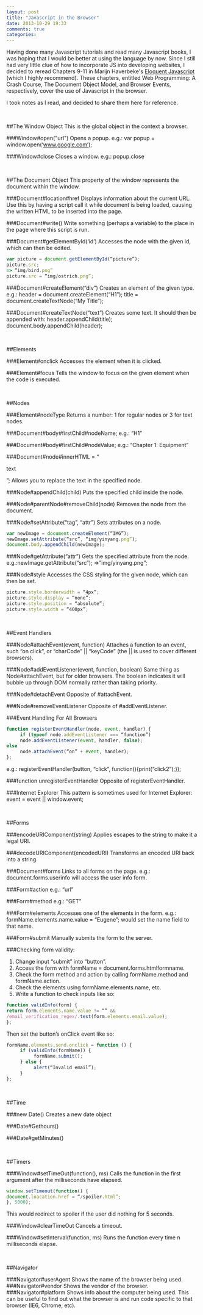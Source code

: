 ```yaml
---
layout: post
title: "Javascript in the Browser"
date: 2013-10-29 19:33
comments: true
categories: 
---
```


Having done many Javascript tutorials and read many Javascript books, I was hoping that I would be better at using the language by now. Since I still had very little clue of how to incorporate JS into developing websites, I decided to reread Chapters 9-11 in Marijn Haverbeke's [Eloquent Javascript](http://www.amazon.com/Eloquent-JavaScript-Modern-Introduction-Programming/dp/1593272820/ref=sr_1_1?ie=UTF8&qid=1383098181&sr=8-1&keywords=eloquent+javascript) (which I highly recommend). These chapters, entitled Web Programming: A Crash Course, The Document Object Model, and Browser Events, respectively, cover the use of Javascript in the browser.

I took notes as I read, and decided to share them here for reference.

<br />

##The Window Object
This is the global object in the context a browser.

###Window#open("url")
Opens a popup. 
e.g.: var popup = window.open(‘www.google.com’);

###Window#close
Closes a window.
e.g.: popup.close

<br />

##The Document Object
This property of the window represents the document within the window.

###Document#location#href
Displays information about the current URL. Use this by having a script call it while document is being loaded, causing the written HTML to be inserted into the page.

###Document#write() 
Write something (perhaps a variable) to the place in the page where this script is run.

###Document#getElementById(‘id’)
Accesses the node with the given id, which can then be edited.

```javascript example
var picture = document.getElementById(“picture”);
picture.src;
=> “img/bird.png”
picture.src = “img/ostrich.png”;
```

###Document#createElement(“div”)
Creates an element of the given type.
e.g.: header = document.createElement(“H1”);
title = document.createTextNode(“My Title”);

###Document#createTextNode(“text”)
Creates some text. It should then be appended with:
header.appendChild(title);
document.body.appendChild(header);


<br />

##Elements


###Element#onclick
Accesses the element when it is clicked.

###Element#focus
Tells the window to focus on the given element when the code is executed.


<br />

##Nodes


###Element#nodeType
Returns a number: 1 for regular nodes or 3 for text nodes.

###Document#body#firstChild#nodeName; 
e.g.: “H1”

###Document#body#firstChild#nodeValue; 
e.g.: “Chapter 1: Equipment”

###Document#node#innerHTML = “<p>text</p>”;
Allows you to replace the text in the specified node.

###Node#appendChild(child)
Puts the specified child inside the node.

###Node#parentNode#removeChild(node)
Removes the node from the document.

###Node#setAttribute(“tag”, “attr”)
Sets attributes on a node.

```javascript example
var newImage = document.createElement(“IMG”);
newImage.setAttribute(“src”, “img/yinyang.png”);
document.body.appendChild(newImage);
```

###Node#getAttribute(“attr”)
Gets the specified attribute from the node.
e.g.:newImage.getAttribute(“src”);
=>”img/yinyang.png”;

###Node#style
Accesses the CSS styling for the given node, which can then be set.

```javascript example
picture.style.borderwidth = “4px”;
picture.style.display = “none”;
picture.style.position = “absolute”;
picture.style.width = “400px”;
```

<br />

##Event Handlers

###Node#attachEvent(event, function)
Attaches a function to an event, such “on click”, or “charCode” || “keyCode” (the || is used to cover different browsers).

###Node#addEventListener(event, function, boolean)
Same thing as Node#attachEvent, but for older browsers. The boolean indicates it will bubble up through DOM normally rather than taking priority.

###Node#detachEvent
Opposite of #attachEvent.


###Node#removeEventListener
Opposite of #addEventListener.


###Event Handling For All Browsers

```javascript example
function registerEventHandler(node, event, handler) {
     if (typeof node.addEventListener === “function”)
     node.addEventListener(event, handler, false);
else 
     node.attachEvent(“on” + event, handler);
};
```

e.g.: registerEventHandler(button, “click”, function(){print(“click2”);});

###function unregisterEventHandler
Opposite of registerEventHandler.

###Internet Explorer
This pattern is sometimes used for Internet Explorer:
event = event || window.event;




<br />

##Forms

###encodeURIComponent(string)
Applies escapes to the string to make it a legal URI.

###decodeURIComponent(encodedURI)
Transforms an encoded URI back into a string.

###Document#forms
Links to all forms on the page. 
e.g.: document.forms.userinfo will access the user info form.

###Form#action
e.g.: “url”

###Form#method
e.g.: “GET”

###Form#elements
Accesses one of the elements in the form. 
e.g.: formName.elements.name.value = “Eugene”; would set the name field to that name.

###Form#submit
Manually submits the form to the server.

###Checking form validity: 
  1. Change input “submit” into “button”.
  2. Access the form with formName = document.forms.htmlformname.
  3. Check the form method and action by calling formName.method and formName.action.
  4. Check the elements using formName.elements.name, etc.
  5. Write a function to check inputs like so:

```javascript example
function validInfo(form) {
return form.elements.name.value != “” &&
/email_verification_regex/.test(form.elements.email.value);
};
```

  Then set the button’s onClick event like so:

```javascript example
formName.elements.send.onclick = function () {
     if (validInfo(formName)) {
          formName.submit();
     } else {
          alert(“Invalid email”);
     }
};
```

<br />

##Time


###new Date()
Creates a new date object

###Date#Gethours()
<br />

###Date#getMinutes()





<br />

##Timers

###Window\#setTimeOut\(function\(\), ms\)
Calls the function in the first argument after the milliseconds have elapsed.

```javascript example
window.setTimeout(function() {
document.loacation.href = “/spoiler.html”;
}, 5000);
```
This would redirect to spoiler if the user did nothing for 5 seconds.

###Window#clearTimeOut
Cancels a timeout.

###Window#setInterval(function, ms)
Runs the function every time n milliseconds elapse.


<br />

##Navigator

###Navigator#userAgent
Shows the name of the browser being used.
###Navigator#vendor
Shows the vendor of the browser.
###Navigator#platform
Shows info about the computer being used. This can be useful to find out what the browser is and run code specific to that browser (IE6, Chrome, etc).

